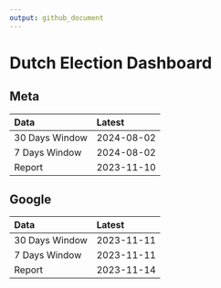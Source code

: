 ```yaml
---
output: github_document
---
```


# Dutch Election Dashboard



## Meta


|Data           |Latest     |
|:--------------|:----------|
|30 Days Window |2024-08-02 |
|7 Days Window  |2024-08-02 |
|Report         |2023-11-10 |

## Google


|Data           |Latest     |
|:--------------|:----------|
|30 Days Window |2023-11-11 |
|7 Days Window  |2023-11-11 |
|Report         |2023-11-14 |

